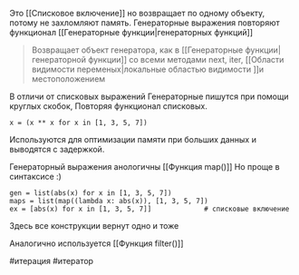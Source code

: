 
Это [[Списковое включение]] но возвращает по одному объекту, потому не захломляют память. 
Генераторные выражения повторяют функционал [[Генераторные функции|генераторных функций]]

> Возвращает  объект генератора, как в [[Генераторные функции|генераторной функции]] со всеми методами next, iter, [[Области видимости переменых|локальные областью видимости ]]и местоположением

В отличи от списковых выражений Генераторные пишутся при помощи круглых скобок,
Повторяя функционал списковых.

```
x = (x ** x for x in [1, 3, 5, 7])  
```

Используются для оптимизации памяти при больших данных и выводятся с задержкой.

Генераторный выражения анологичны [[Функция map()]]
Но проще в синтаксисе :)


```
gen = list(abs(x) for x in [1, 3, 5, 7])  
maps = list(map((lambda x: abs(x)), [1, 3, 5, 7])
ex = [abs(x) for x in [1, 3, 5, 7]]             # списковые включение
```
Здесь все конструкции вернут одно и тоже

Аналогично используется [[Функция filter()]]


#итерация #итератор
